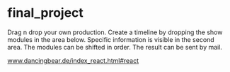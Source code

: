 # final_project
Drag n drop your own production. 
Create a timeline by dropping the show modules in the area below. Specific information is visible in the second area. 
The modules can be shifted in order. 
The result can be sent by mail.

www.dancingbear.de/index_react.html#react


